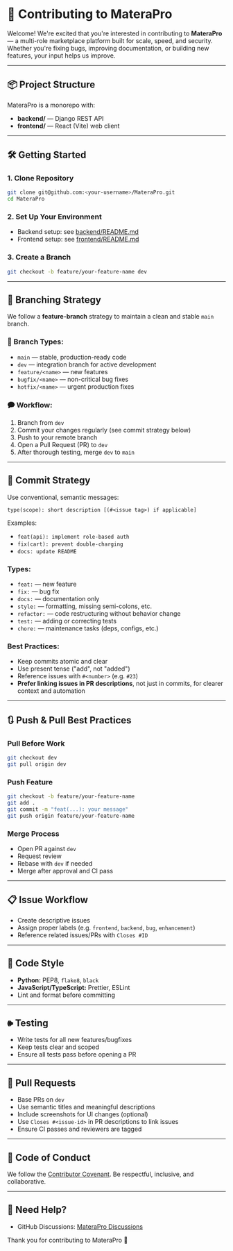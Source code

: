 # 🤝 Contributing to MateraPro

Welcome! We're excited that you're interested in contributing to **MateraPro** — a multi-role marketplace platform built for scale, speed, and security. Whether you're fixing bugs, improving documentation, or building new features, your input helps us improve.

---

## 📦 Project Structure

MateraPro is a monorepo with:

- **backend/** — Django REST API
- **frontend/** — React (Vite) web client

---

## 🛠️ Getting Started

### 1. Clone Repository

```bash
git clone git@github.com:<your-username>/MateraPro.git
cd MateraPro
```

### 2. Set Up Your Environment

- Backend setup: see [backend/README.md](backend/README.md)
- Frontend setup: see [frontend/README.md](frontend/README.md)

### 3. Create a Branch

```bash
git checkout -b feature/your-feature-name dev
```

---

## 🌿 Branching Strategy

We follow a **feature-branch** strategy to maintain a clean and stable `main` branch.

### 📌 Branch Types:

- `main` — stable, production-ready code
- `dev` — integration branch for active development
- `feature/<name>` — new features
- `bugfix/<name>` — non-critical bug fixes
- `hotfix/<name>` — urgent production fixes

### 🗭 Workflow:

1. Branch from `dev`
2. Commit your changes regularly (see commit strategy below)
3. Push to your remote branch
4. Open a Pull Request (PR) to `dev`
5. After thorough testing, merge `dev` to `main`

---

## 💬 Commit Strategy

Use conventional, semantic messages:

```
type(scope): short description [(#<issue tag>) if applicable]
```

Examples:

- `feat(api): implement role-based auth`
- `fix(cart): prevent double-charging`
- `docs: update README`

### Types:

- `feat:` — new feature
- `fix:` — bug fix
- `docs:` — documentation only
- `style:` — formatting, missing semi-colons, etc.
- `refactor:` — code restructuring without behavior change
- `test:` — adding or correcting tests
- `chore:` — maintenance tasks (deps, configs, etc.)

### Best Practices:

- Keep commits atomic and clear
- Use present tense ("add", not "added")
- Reference issues with `#<number>` (e.g. `#23`)
- **Prefer linking issues in PR descriptions**, not just in commits, for clearer context and automation

---

## 🔃 Push & Pull Best Practices

### Pull Before Work

```bash
git checkout dev
git pull origin dev
```

### Push Feature

```bash
git checkout -b feature/your-feature-name
git add .
git commit -m "feat(...): your message"
git push origin feature/your-feature-name
```

### Merge Process

- Open PR against `dev`
- Request review
- Rebase with `dev` if needed
- Merge after approval and CI pass

---

## 📋 Issue Workflow

- Create descriptive issues
- Assign proper labels (e.g. `frontend`, `backend`, `bug`, `enhancement`)
- Reference related issues/PRs with `Closes #ID`

---

## 🔧 Code Style

- **Python:** PEP8, `flake8`, `black`
- **JavaScript/TypeScript:** Prettier, ESLint
- Lint and format before committing

---

## 🕪 Testing

- Write tests for all new features/bugfixes
- Keep tests clear and scoped
- Ensure all tests pass before opening a PR

---

## 🛄 Pull Requests

- Base PRs on `dev`
- Use semantic titles and meaningful descriptions
- Include screenshots for UI changes (optional)
- Use `Closes #<issue-id>` in PR descriptions to link issues
- Ensure CI passes and reviewers are tagged

---

## 👥 Code of Conduct

We follow the [Contributor Covenant](https://www.contributor-covenant.org/version/2/1/code_of_conduct/).
Be respectful, inclusive, and collaborative.

---

## 🙋 Need Help?

- GitHub Discussions: [MateraPro Discussions](https://github.com/MateraPro/MateraPro/discussions)

Thank you for contributing to MateraPro 💙
